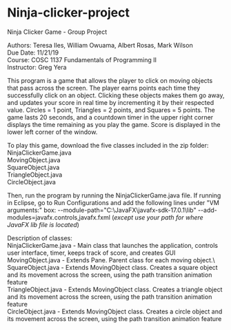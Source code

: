 # Ninja-clicker-project
Ninja Clicker Game - Group Project

Authors:  Teresa Iles, William Owuama, Albert Rosas, Mark Wilson\
Due Date:  11/21/19\
Course:  COSC 1137 Fundamentals of Programming II\
Instructor:  Greg Yera

This program is a game that allows the player to click on moving objects that pass across the screen.  The player earns points each time
they successfully click on an object.  Clicking these objects makes them go away, and updates your score in real time by incrementing it by
their respected value.  Circles = 1 point, Triangles = 2 points, and Squares = 5 points.  The game lasts 20 seconds, and a countdown timer
in the upper right corner displays the time remaining as you play the game.  Score is displayed in the lower left corner of the window.

To play this game, download the five classes included in the zip folder:\
NinjaClickerGame.java\
MovingObject.java\
SquareObject.java\
TriangleObject.java\
CircleObject.java

Then, run the program by running the NinjaClickerGame.java file.
If running in Eclipse, go to Run Configurations and add the following lines under "VM arguments:" box:
--module-path="C:\JavaFX\javafx-sdk-17.0.1\lib" --add-modules=javafx.controls,javafx.fxml    (*except use your path for where JavaFX lib file is located*)


Description of classes:\
NinjaClickerGame.java - Main class that launches the application, controls user interface, timer, keeps track of score, and creates GUI\
MovingObject.java - Extends Pane.  Parent class for each moving object.\ 
SquareObject.java - Extends MovingObject class.  Creates a square object and its movement across the screen, using the path transition animation feature\
TriangleObject.java - Extends MovingObject class.  Creates a triangle object and its movement across the screen, using the path transition animation feature\
CircleObject.java - Extends MovingObject class.  Creates a circle object and its movement across the screen, using the path transition animation feature
